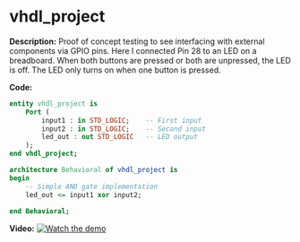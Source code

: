 # vhdl_project

**Description:**
Proof of concept testing to see interfacing with external components via GPIO pins. Here I connected Pin 28 to an LED on a breadboard. When both buttons are pressed or both are unpressed, the LED is off. The LED only turns on when one button is pressed.

**Code:**
```vhdl
entity vhdl_project is
    Port ( 
        input1 : in STD_LOGIC;    -- First input
        input2 : in STD_LOGIC;    -- Second input
        led_out : out STD_LOGIC   -- LED output
    );
end vhdl_project;

architecture Behavioral of vhdl_project is
begin
    -- Simple AND gate implementation
    led_out <= input1 xor input2;
    
end Behavioral;
```

**Video:**
[![Watch the demo](https://img.youtube.com/vi/qv7MFZ6MWjA/0.jpg)](https://youtube.com/shorts/qv7MFZ6MWjA)
